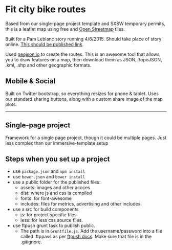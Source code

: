# Fit city bike routes

Based from our single-page project template and SXSW temporary permits, this is a leaflet map using free and [Open Streetmap](http://leaflet-extras.github.io/leaflet-providers/preview/) tiles.

Built for a Pam Leblanc story running 4/6/2015. Should take place of story online. [This should be published link](http://projects.statesman.com/features/fit-city-bike-routes/).

Used [geojson.io](http://geojson.io/) to create the routes. This is an awesome tool that allows you to draw features on a map, then download them as JSON, TopoJSON, .kml, .shp and other geographic formats.

## Mobile & Social

Built on Twitter bootstrap, so everything resizes for phone & tablet. Uses our standard sharing buttons, along with a custom share image of the map plots.

------------------

## Single-page project

Framework for a single page project, though it could be multiple pages. Just less complex than our immersive-template setup

## Steps when you set up a project

* use `package.json` and `npm install`
* use `bower.json` and `bower install`
* use a public folder for the published files:
	* assets: images and other accces
	* dist: where js and css is compiled
	* fonts: for font-awesome
	* includes: files for metrics, advertising and other includes
* use a src for build components
	* js: for project specific files
	* less: for less css source files.
* use ftpush grunt task to publish public.
	* The path is in `Gruntfile.js`. Add the username/password into a file called .ftppass as per [ftpush docs](https://www.npmjs.com/package/grunt-ftpush). Make sure that file is in the .gitignore.
